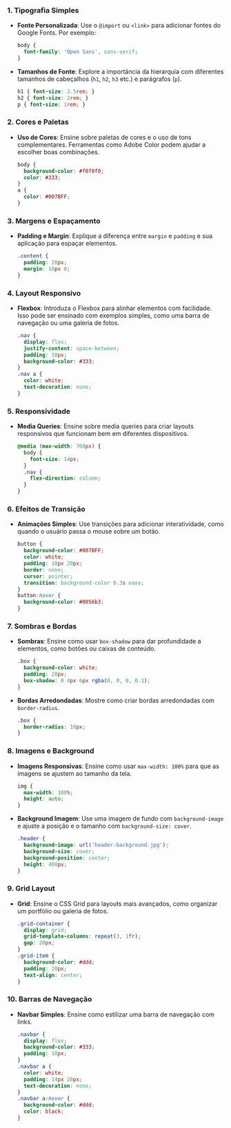 ### 1. **Tipografia Simples**
   - **Fonte Personalizada**: Use o `@import` ou `<link>` para adicionar fontes do Google Fonts. Por exemplo:
     ```css
     body {
       font-family: 'Open Sans', sans-serif;
     }
     ```
   - **Tamanhos de Fonte**: Explore a importância da hierarquia com diferentes tamanhos de cabeçalhos (`h1`, `h2`, `h3` etc.) e parágrafos (`p`).
     ```css
     h1 { font-size: 2.5rem; }
     h2 { font-size: 2rem; }
     p { font-size: 1rem; }
     ```

### 2. **Cores e Paletas**
   - **Uso de Cores**: Ensine sobre paletas de cores e o uso de tons complementares. Ferramentas como Adobe Color podem ajudar a escolher boas combinações.
     ```css
     body {
       background-color: #f0f0f0;
       color: #333;
     }
     a {
       color: #007BFF;
     }
     ```

### 3. **Margens e Espaçamento**
   - **Padding e Margin**: Explique a diferença entre `margin` e `padding` e sua aplicação para espaçar elementos.
     ```css
     .content {
       padding: 20px;
       margin: 10px 0;
     }
     ```

### 4. **Layout Responsivo**
   - **Flexbox**: Introduza o Flexbox para alinhar elementos com facilidade. Isso pode ser ensinado com exemplos simples, como uma barra de navegação ou uma galeria de fotos.
     ```css
     .nav {
       display: flex;
       justify-content: space-between;
       padding: 10px;
       background-color: #333;
     }
     .nav a {
       color: white;
       text-decoration: none;
     }
     ```

### 5. **Responsividade**
   - **Media Queries**: Ensine sobre media queries para criar layouts responsivos que funcionam bem em diferentes dispositivos.
     ```css
     @media (max-width: 768px) {
       body {
         font-size: 14px;
       }
       .nav {
         flex-direction: column;
       }
     }
     ```

### 6. **Efeitos de Transição**
   - **Animações Simples**: Use transições para adicionar interatividade, como quando o usuário passa o mouse sobre um botão.
     ```css
     button {
       background-color: #007BFF;
       color: white;
       padding: 10px 20px;
       border: none;
       cursor: pointer;
       transition: background-color 0.3s ease;
     }
     button:hover {
       background-color: #0056b3;
     }
     ```

### 7. **Sombras e Bordas**
   - **Sombras**: Ensine como usar `box-shadow` para dar profundidade a elementos, como botões ou caixas de conteúdo.
     ```css
     .box {
       background-color: white;
       padding: 20px;
       box-shadow: 0 4px 6px rgba(0, 0, 0, 0.1);
     }
     ```

   - **Bordas Arredondadas**: Mostre como criar bordas arredondadas com `border-radius`.
     ```css
     .box {
       border-radius: 10px;
     }
     ```

### 8. **Imagens e Background**
   - **Imagens Responsivas**: Ensine como usar `max-width: 100%` para que as imagens se ajustem ao tamanho da tela.
     ```css
     img {
       max-width: 100%;
       height: auto;
     }
     ```

   - **Background Imagem**: Use uma imagem de fundo com `background-image` e ajuste a posição e o tamanho com `background-size: cover`.
     ```css
     .header {
       background-image: url('header-background.jpg');
       background-size: cover;
       background-position: center;
       height: 400px;
     }
     ```

### 9. **Grid Layout**
   - **Grid**: Ensine o CSS Grid para layouts mais avançados, como organizar um portfólio ou galeria de fotos.
     ```css
     .grid-container {
       display: grid;
       grid-template-columns: repeat(3, 1fr);
       gap: 20px;
     }
     .grid-item {
       background-color: #ddd;
       padding: 20px;
       text-align: center;
     }
     ```

### 10. **Barras de Navegação**
   - **Navbar Simples**: Ensine como estilizar uma barra de navegação com links.
     ```css
     .navbar {
       display: flex;
       background-color: #333;
       padding: 10px;
     }
     .navbar a {
       color: white;
       padding: 14px 20px;
       text-decoration: none;
     }
     .navbar a:hover {
       background-color: #ddd;
       color: black;
     }
     ```
